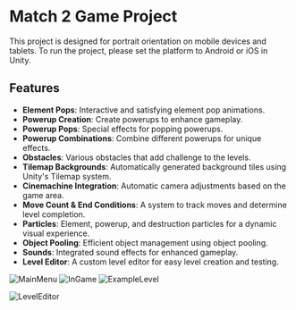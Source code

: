 # Match 2 Game Project

This project is designed for portrait orientation on mobile devices and tablets. To run the project, please set the platform to Android or iOS in Unity.

## Features

- **Element Pops**: Interactive and satisfying element pop animations.
- **Powerup Creation**: Create powerups to enhance gameplay.
- **Powerup Pops**: Special effects for popping powerups.
- **Powerup Combinations**: Combine different powerups for unique effects.
- **Obstacles**: Various obstacles that add challenge to the levels.
- **Tilemap Backgrounds**: Automatically generated background tiles using Unity's Tilemap system.
- **Cinemachine Integration**: Automatic camera adjustments based on the game area.
- **Move Count & End Conditions**: A system to track moves and determine level completion.
- **Particles**: Element, powerup, and destruction particles for a dynamic visual experience.
- **Object Pooling**: Efficient object management using object pooling.
- **Sounds**: Integrated sound effects for enhanced gameplay.
- **Level Editor**: A custom level editor for easy level creation and testing.

![MainMenu](https://github.com/user-attachments/assets/e8cf6b2a-6f6e-4e5d-91ee-6d01f56d1f02)
![InGame](https://github.com/user-attachments/assets/149e837b-1bf8-40f3-afeb-be234e1db5f6)
![ExampleLevel](https://github.com/user-attachments/assets/2bdbcdb1-0184-4478-8044-cd1fadec6b60)

![LevelEditor](https://github.com/user-attachments/assets/18377b59-454a-412f-89c1-1e51dde06551) 
